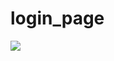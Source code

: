 # login_page
[![](https://jitpack.io/v/osamaJadoon/login_page.svg)](https://jitpack.io/#osamaJadoon/login_page)
